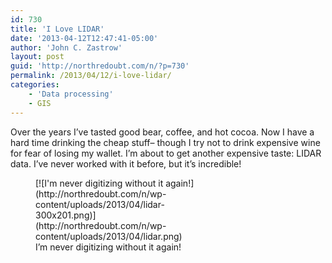 ```yaml
---
id: 730
title: 'I Love LIDAR'
date: '2013-04-12T12:47:41-05:00'
author: 'John C. Zastrow'
layout: post
guid: 'http://northredoubt.com/n/?p=730'
permalink: /2013/04/12/i-love-lidar/
categories:
    - 'Data processing'
    - GIS
---
```


Over the years I’ve tasted good bear, coffee, and hot cocoa. Now I have a hard time drinking the cheap stuff– though I try not to drink expensive wine for fear of losing my wallet. I’m about to get another expensive taste: LIDAR data. I’ve never worked with it before, but it’s incredible!

<figure aria-describedby="caption-attachment-731" class="wp-caption aligncenter" id="attachment_731" style="width: 300px">[![I'm never digitizing without it again!](http://northredoubt.com/n/wp-content/uploads/2013/04/lidar-300x201.png)](http://northredoubt.com/n/wp-content/uploads/2013/04/lidar.png)<figcaption class="wp-caption-text" id="caption-attachment-731">I’m never digitizing without it again!</figcaption></figure>